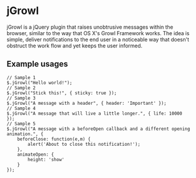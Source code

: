 # jGrowl

jGrowl is a jQuery plugin that raises unobtrusive messages within the browser, similar to the way that OS X's Growl Framework works. The idea is simple, deliver notifications to the end user in a noticeable way that doesn't obstruct the work flow and yet keeps the user informed.

## Example usages

    // Sample 1
    $.jGrowl("Hello world!");
    // Sample 2
    $.jGrowl("Stick this!", { sticky: true });
    // Sample 3
    $.jGrowl("A message with a header", { header: 'Important' });
    // Sample 4
    $.jGrowl("A message that will live a little longer.", { life: 10000 });
    // Sample 5
    $.jGrowl("A message with a beforeOpen callback and a different opening animation.", {
    	beforeClose: function(e,m) {
    		alert('About to close this notification!');
    	},
    	animateOpen: {
    		height: 'show'
    	}
    });
